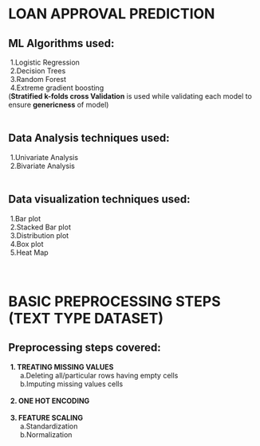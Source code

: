 # LOAN APPROVAL PREDICTION
## ML Algorithms used:
&nbsp;1.Logistic Regression<br>
&nbsp;2.Decision Trees<br>
&nbsp;3.Random Forest<br>
&nbsp;4.Extreme gradient boosting<br>
(**Stratified k-folds cross Validation** is used while validating each model to ensure **genericness** of model)<br><br>

## Data Analysis techniques used:
&nbsp;1.Univariate Analysis<br>
&nbsp;2.Bivariate Analysis<br><br>

## Data visualization techniques used:
&nbsp;1.Bar plot<br>
&nbsp;2.Stacked Bar plot<br>
&nbsp;3.Distribution plot<br>
&nbsp;4.Box plot<br>
&nbsp;5.Heat Map<br><br>
<br>

# BASIC PREPROCESSING STEPS (TEXT TYPE DATASET)
## Preprocessing steps covered:
&nbsp;<b>1. TREATING MISSING VALUES<br></b>
&nbsp;&nbsp;&nbsp;&nbsp;&nbsp;&nbsp;a.Deleting all/particular rows having empty cells<br>
&nbsp;&nbsp;&nbsp;&nbsp;&nbsp;&nbsp;b.Imputing missing values cells<br><br>
&nbsp;<b>2. ONE HOT ENCODING<br><br></b>
&nbsp;<b>3. FEATURE SCALING<br></b>
&nbsp;&nbsp;&nbsp;&nbsp;&nbsp;&nbsp;a.Standardization<br>
&nbsp;&nbsp;&nbsp;&nbsp;&nbsp;&nbsp;b.Normalization<br>


